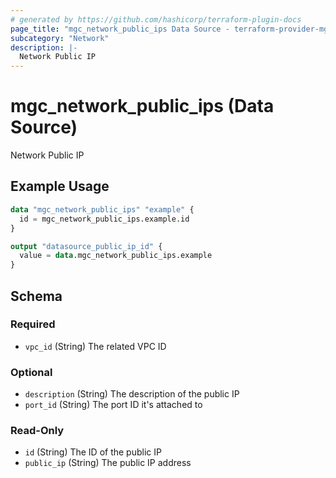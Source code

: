 ```yaml
---
# generated by https://github.com/hashicorp/terraform-plugin-docs
page_title: "mgc_network_public_ips Data Source - terraform-provider-mgc"
subcategory: "Network"
description: |-
  Network Public IP
---
```


# mgc_network_public_ips (Data Source)

Network Public IP

## Example Usage

```terraform
data "mgc_network_public_ips" "example" {
  id = mgc_network_public_ips.example.id
}

output "datasource_public_ip_id" {
  value = data.mgc_network_public_ips.example
}
```

<!-- schema generated by tfplugindocs -->
## Schema

### Required

- `vpc_id` (String) The related VPC ID

### Optional

- `description` (String) The description of the public IP
- `port_id` (String) The port ID it's attached to

### Read-Only

- `id` (String) The ID of the public IP
- `public_ip` (String) The public IP address
